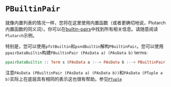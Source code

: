 # `PBuiltinPair`

就像内置列表的情况一样，您将在这里使用内置函数（或者更确切地说，Plutarch内置函数的同义词）。你可以在[builtin-pairs](https://github.com/Plutonomicon/plutonomicon/blob/main/builtin-pairs.md)中找到所有相关信息。请随意阅读`Plutarch`示例。

特别是，您可以使用`pfstBuiltin`和`psndBuiltin`解构`PBuiltinPair`。您可以使用`ppairDataBuiltin`构建`PBuiltinPair (PAsData a) (PAsData b)` terms:

```hs
ppairDataBuiltin :: Term s (PAsData a :--> PAsData b :--> PBuiltinPair (PAsData a) (PAsData b))
```

注意`PAsData (PBuiltinPair (PAsData a) (PAsData b))`和`PAsData (PTuple a b)`实际上在底层具有相同的表示这也很有帮助。参见[`PTuple`](./PTuple.md)